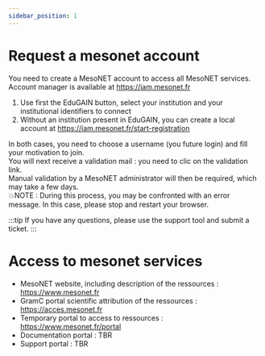 ```yaml
---
sidebar_position: 1
---
```


# Request a mesonet account

You need to create a MesoNET account to access all MesoNET services.
Account manager is available at https://iam.mesonet.fr

1. Use first the EduGAIN button, select your institution and your institutional identifiers to connect
2. Without an institution present in EduGAIN, you can create a local account at https://iam.mesonet.fr/start-registration

In both cases, you need to choose a username (you future login) and fill your motivation to join.  
You will next receive a validation mail : you need to clic on the validation link.  
Manual validation by a MesoNET administrator will then be required, which may take a few days.  
💥NOTE : During this process, you may be confronted with an error message. In this case, please stop and restart your browser.

:::tip
If you have any questions, please use the support tool and submit a ticket.
:::

# Access to mesonet services

- MesoNET website, including description of the ressources : https://www.mesonet.fr
- GramC portal scientific attribution of the ressources : https://acces.mesonet.fr
- Temporary portal to access to ressources : https://www.mesonet.fr/portal
- Documentation portal : TBR
- Support portal : TBR
